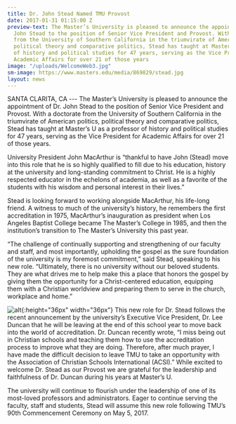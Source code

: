 ```yaml
---
title: Dr. John Stead Named TMU Provost
date: 2017-01-31 01:15:00 Z
preview-text: The Master’s University is pleased to announce the appointment of Dr.
  John Stead to the position of Senior Vice President and Provost. With a doctorate
  from the University of Southern California in the triumvirate of American politics,
  political theory and comparative politics, Stead has taught at Master’s U as a professor
  of history and political studies for 47 years, serving as the Vice President for
  Academic Affairs for over 21 of those years
image: "/uploads/WelcomeWeb3.jpg"
sm-image: https://www.masters.edu/media/869829/stead.jpg
layout: news
---
```


SANTA CLARITA, CA --- The Master’s University is pleased to announce the appointment of Dr. John Stead to the position of Senior Vice President and Provost. With a doctorate from the University of Southern California in the triumvirate of American politics, political theory and comparative politics, Stead has taught at Master’s U as a professor of history and political studies for 47 years, serving as the Vice President for Academic Affairs for over 21 of those years.

University President John MacArthur is “thankful to have John (Stead) move into this role that he is so highly qualified to fill due to his education, history at the university and long-standing commitment to Christ. He is a highly respected educator in the echelons of academia, as well as a favorite of the students with his wisdom and personal interest in their lives.”

Stead is looking forward to working alongside MacArthur, his life-long friend. A witness to much of the university’s history, he remembers the first accreditation in 1975, MacArthur’s inauguration as president when Los Angeles Baptist College became The Master’s College in 1985, and then the institution’s transition to The Master’s University this past year.

“The challenge of continually supporting and strengthening of our faculty and staff, and most importantly, upholding the gospel as the sure foundation of the university is my foremost commitment,” said Stead, speaking to his new role. “Ultimately, there is no university without our beloved students. They are what drives me to help make this a place that honors the gospel by giving them the opportunity for a Christ-centered education, equipping them with a Christian worldview and preparing them to serve in the church, workplace and home.”

![alt](https://www.masters.edu/media/869831/wow_89_stead_teaching_fxd.jpg){:height="36px" width="36px"}
This new role for Dr. Stead follows the recent announcement by the university’s Executive Vice President, Dr. Lee Duncan that he will be leaving at the end of this school year to move back into the world of accreditation. Dr. Duncan recently wrote, “I miss being out in Christian schools and teaching them how to use the accreditation process to improve what they are doing. Therefore, after much prayer, I have made the difficult decision to leave TMU to take an opportunity with the Association of Christian Schools International (ACSI).” While excited to welcome Dr. Stead as our Provost we are grateful for the leadership and faithfulness of Dr. Duncan during his years at Master’s U.

The university will continue to flourish under the leadership of one of its most-loved professors and administrators. Eager to continue serving the faculty, staff and students, Stead will assume this new role following TMU’s 90th Commencement Ceremony on May 5, 2017.